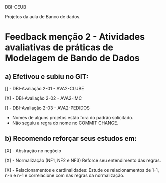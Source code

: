 DBI-CEUB



Projetos da aula de Banco de dados.


# Feedback menção 2 - Atividades avaliativas de práticas de Modelagem de Bando de Dados
## a) Efetivou e subiu no GIT:

 [] - DBI-Avaliação 2-01 - AVA2-CLUBE
 
 [X] - DBI-Avaliação 2-02 - AVA2-IMC
 
 [] - DBI-Avaliação 2-03 - AVA2-PEDIDOS


- Nomes de alguns projetos estão fora do padrão solicitado.
- Não seguiu a regra do nome no COMMIT CHANGE.


## b) Recomendo reforçar seus estudos em:

 [X] - Abstração no negócio
 
 [X] - Normalização (NF1, NF2 e NF3) Reforce seu entendimento das regras.
 
 [X] - Relacionamentos e cardinalidades: Estude os relacionamentos de 1-1, n-n e n-1 e correlacione com nas regras da normalização.
